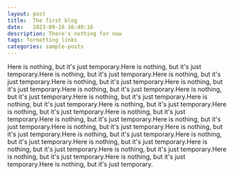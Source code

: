 ```yaml
---
layout: post
title:  The first blog
date:   2023-09-16 16:40:16
description: There's nothing for now
tags: formatting links
categories: sample-posts
---
```

Here is nothing, but it's just temporary.Here is nothing, but it's just temporary.Here is nothing, but it's just temporary.Here is nothing, but it's just temporary.Here is nothing, but it's just temporary.Here is nothing, but it's just temporary.Here is nothing, but it's just temporary.Here is nothing, but it's just temporary.Here is nothing, but it's just temporary.Here is nothing, but it's just temporary.Here is nothing, but it's just temporary.Here is nothing, but it's just temporary.Here is nothing, but it's just temporary.Here is nothing, but it's just temporary.Here is nothing, but it's just temporary.Here is nothing, but it's just temporary.Here is nothing, but it's just temporary.Here is nothing, but it's just temporary.Here is nothing, but it's just temporary.Here is nothing, but it's just temporary.Here is nothing, but it's just temporary.Here is nothing, but it's just temporary.Here is nothing, but it's just temporary.Here is nothing, but it's just temporary.Here is nothing, but it's just temporary.
